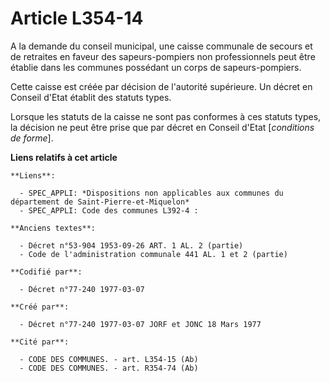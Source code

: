 # Article L354-14

A la demande du conseil municipal, une caisse communale de secours et de retraites en faveur des sapeurs-pompiers non
professionnels peut être établie dans les communes possédant un corps de sapeurs-pompiers.

Cette caisse est créée par décision de l'autorité supérieure. Un décret en Conseil d'Etat établit des statuts types.

Lorsque les statuts de la caisse ne sont pas conformes à ces statuts types, la décision ne peut être prise que par décret en
Conseil d'Etat [*conditions de forme*].

**Liens relatifs à cet article**

	**Liens**:

	  - SPEC_APPLI: *Dispositions non applicables aux communes du département de Saint-Pierre-et-Miquelon*
	  - SPEC_APPLI: Code des communes L392-4 :

	**Anciens textes**:

	  - Décret n°53-904 1953-09-26 ART. 1 AL. 2 (partie)
	  - Code de l'administration communale 441 AL. 1 et 2 (partie)

	**Codifié par**:

	  - Décret n°77-240 1977-03-07

	**Créé par**:

	  - Décret n°77-240 1977-03-07 JORF et JONC 18 Mars 1977

	**Cité par**:

	  - CODE DES COMMUNES. - art. L354-15 (Ab)
	  - CODE DES COMMUNES. - art. R354-74 (Ab)
